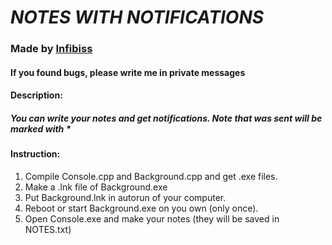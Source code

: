 # **_NOTES WITH NOTIFICATIONS_**
### **Made by [Infibiss](https://github.com/Infibiss?tab=repositories)**
#### If you found bugs, please write me in private messages

#### Description:
##### You can write your notes and get notifications. Note that was sent will be marked with *

#### Instruction:
1) Compile Console.cpp and Background.cpp and get .exe files.
2) Make a .lnk file of Background.exe
3) Put Background.lnk in autorun of your computer.
4) Reboot or start Background.exe on you own (only once).
4) Open Console.exe and make your notes (they will be saved in NOTES.txt)

